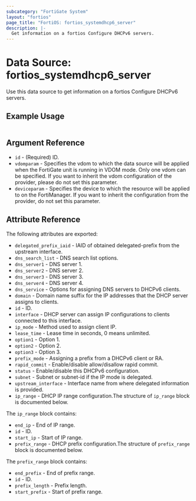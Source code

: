 ```yaml
---
subcategory: "FortiGate System"
layout: "fortios"
page_title: "FortiOS: fortios_systemdhcp6_server"
description: |-
  Get information on a fortios Configure DHCPv6 servers.
---
```


# Data Source: fortios_systemdhcp6_server
Use this data source to get information on a fortios Configure DHCPv6 servers.


## Example Usage

```hcl

```

## Argument Reference

* `id` - (Required) ID.
* `vdomparam` - Specifies the vdom to which the data source will be applied when the FortiGate unit is running in VDOM mode. Only one vdom can be specified. If you want to inherit the vdom configuration of the provider, please do not set this parameter.
* `deviceparam` - Specifies the device to which the resource will be applied to on the FortiManager. If you want to inherit the configuration from the provider, do not set this parameter.

## Attribute Reference

The following attributes are exported:

* `delegated_prefix_iaid` - IAID of obtained delegated-prefix from the upstream interface.
* `dns_search_list` - DNS search list options.
* `dns_server1` - DNS server 1.
* `dns_server2` - DNS server 2.
* `dns_server3` - DNS server 3.
* `dns_server4` - DNS server 4.
* `dns_service` - Options for assigning DNS servers to DHCPv6 clients.
* `domain` - Domain name suffix for the IP addresses that the DHCP server assigns to clients.
* `id` - ID.
* `interface` - DHCP server can assign IP configurations to clients connected to this interface.
* `ip_mode` - Method used to assign client IP.
* `lease_time` - Lease time in seconds, 0 means unlimited.
* `option1` - Option 1.
* `option2` - Option 2.
* `option3` - Option 3.
* `prefix_mode` - Assigning a prefix from a DHCPv6 client or RA.
* `rapid_commit` - Enable/disable allow/disallow rapid commit.
* `status` - Enable/disable this DHCPv6 configuration.
* `subnet` - Subnet or subnet-id if the IP mode is delegated.
* `upstream_interface` - Interface name from where delegated information is provided.
* `ip_range` - DHCP IP range configuration.The structure of `ip_range` block is documented below.

The `ip_range` block contains:

* `end_ip` - End of IP range.
* `id` - ID.
* `start_ip` - Start of IP range.
* `prefix_range` - DHCP prefix configuration.The structure of `prefix_range` block is documented below.

The `prefix_range` block contains:

* `end_prefix` - End of prefix range.
* `id` - ID.
* `prefix_length` - Prefix length.
* `start_prefix` - Start of prefix range.
